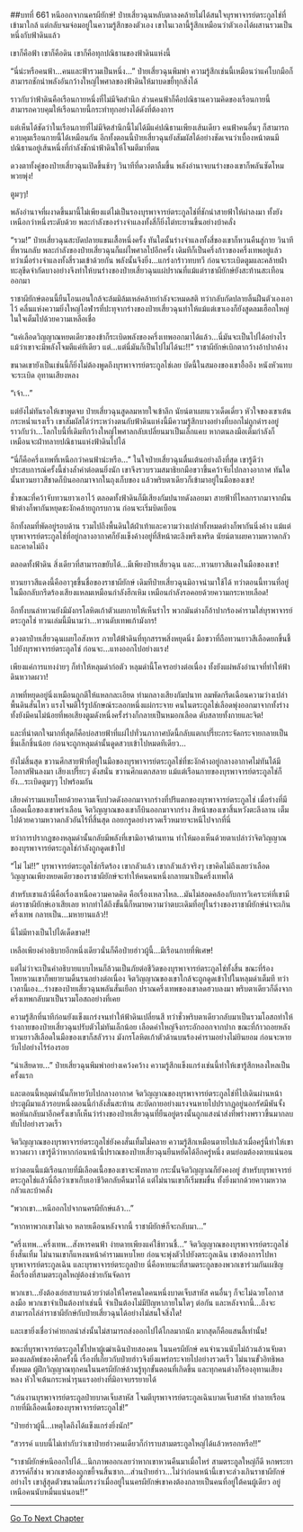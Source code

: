 ##บทที่ 661 หนีออกจากนครผียักษ์!
ป๋ายเสี่ยวฉุนหลับตาลงคล้ายไม่ได้สนใจบุรพาจารย์ตระกูลไช่ที่เข้ามาใกล้ แต่กลับจมจ่อมอยู่ในความรู้สึกของตัวเอง เขาในเวลานี้รู้สึกเหมือนว่าตัวเองได้ผสานรวมเป็นหนึ่งกับฟ้าดินแล้ว

เขาก็คือฟ้า เขาก็คือดิน เขาก็คือทุกปณิธานของฟ้าดินแห่งนี้

“นี่น่ะหรือคนฟ้า...คนและฟ้ารวมเป็นหนึ่ง...” ป๋ายเสี่ยวฉุนพึมพำ ความรู้สึกเช่นนี้เหมือนว่าแค่โบกมือก็สามารถชักนำพลังอันกว้างใหญ่ไพศาลของฟ้าดินให้มาบดขยี้ทุกสิ่งได้

ราวกับว่าฟ้าดินคือเรือนกายหนึ่งที่ไม่มีจิตสำนึก ส่วนคนฟ้าก็คือปณิธานความคิดของเรือนกายนี้ สามารถควบคุมให้เรือนกายนี้กระทำทุกอย่างได้ดังที่ต้องการ

แต่เห็นได้ชัดว่าในเรือนกายที่ไม่มีจิตสำนึกนี้ไม่ได้มีแค่ปณิธานเพียงเส้นเดียว คนฟ้าคนอื่นๆ ก็สามารถควบคุมเรือนกายนี้ได้เหมือนกัน อีกทั้งตอนนี้ป๋ายเสี่ยวฉุนยังสัมผัสได้อย่างชัดเจนว่าเบื้องหน้าตนมีปณิธานอยู่เส้นหนึ่งที่กำลังชักนำฟ้าดินให้โจมตีมาที่ตน

ดวงตาทั้งคู่ของป๋ายเสี่ยวฉุนเปิดขึ้นช้าๆ วินาทีที่ดวงตาลืมขึ้น พลังอำนาจบนร่างของเขาก็พลันซัดโหมพวยพุ่ง!

ตูมๆๆ!

พลังอำนาจที่ผงาดขึ้นมานี้ไม่เพียงแต่ไม่เป็นรองบุรพาจารย์ตระกูลไช่ที่ชักนำสายฟ้าให้ผ่าลงมา ทั้งยังเหนือกว่าหนึ่งระดับด้วย พละกำลังของร่างจำแลงทั้งสี่ก็ยิ่งไต่ทะยานขึ้นอย่างบ้าคลั่ง

“รวม!” ป๋ายเสี่ยวฉุนสะบัดปลายแขนเสื้อหนึ่งครั้ง ทันใดนั้นร่างจำแลงทั้งสี่ของเขาก็หวนคืนสู่กาย วินาทีที่หวนกลับ พละกำลังของป๋ายเสี่ยวฉุนก็แผ่ไพศาลไปอีกครั้ง เดิมทีก็เป็นครึ่งก้าวของครึ่งเทพอยู่แล้ว ทว่าเมื่อร่างจำแลงทั้งสี่รวมเข้าด้วยกัน พลังนั้นจึงยิ่ง...แกร่งกร้าวทบทวี ก่อนจะระเบิดตูมและคล้ายฝ่าทะลุขีดจำกัดบางอย่างจึงทำให้บนร่างของป๋ายเสี่ยวฉุนแผ่ปราณที่แม้แต่ราชาผียักษ์ยังสะท้านสะเทือนออกมา

ราชาผียักษ์ตอนนี้ยืนโอนเอนใกล้จะล้มมิล้มเหล่คล้ายกำลังจะหมดสติ ทว่ากลับกัดปลายลิ้นฝืนตัวเองเอาไว้ คลื่นแห่งความยิ่งใหญ่โอฬารที่ปะทุจากร่างของป๋ายเสี่ยวฉุนทำให้แม้แต่เขาเองก็ยังสูดลมเฮือกใหญ่ ในใจเต็มไปด้วยความเหลือเชื่อ

“แค่เลือดวิญญาณหยดเดียวของข้าก็ระเบิดพลังของครึ่งเทพออกมาได้แล้ว...นี่มันจะเป็นไปได้อย่างไร แม้ว่าเขาจะมีพลังโจมตีแค่ทีเดียว แต่...แต่นี่มันก็เป็นไปไม่ได้นะ!!” ราชาผียักษ์เบิกตากว้างอ้าปากค้าง

ขนาดเขายังเป็นเช่นนี้ก็ยิ่งไม่ต้องพูดถึงบุรพาจารย์ตระกูลไช่เลย บัดนี้ในสมองของเขาอื้ออึง หนังหัวแทบจะระเบิด อุทานเสียงหลง

“เจ้า...”

แต่ยังไม่ทันรอให้เขาพูดจบ ป๋ายเสี่ยวฉุนสูดลมหายใจเข้าลึก นัยน์ตาเผยแววเด็ดเดี่ยว หัวใจของเขาเต้นกระหน่ำแรงเร็ว เขาสัมผัสได้ว่าระหว่างตนกับฟ้าดินแห่งนี้มีความรู้สึกบางอย่างที่บอกไม่ถูกดำรงอยู่ ราวกับว่า...โลกใบนี้ที่เดิมทีกว้างใหญ่ไพศาลกลับเปลี่ยนมาเป็นเล็กแคบ หากตนลงมือเต็มกำลังก็เหมือนจะฝ่าทลายปณิธานแห่งฟ้าดินไปได้

“นี่ก็คือครึ่งเทพที่เหนือกว่าคนฟ้าน่ะหรือ...” ในใจป๋ายเสี่ยวฉุนตื่นเต้นอย่างถึงที่สุด เขารู้ดีว่าประสบการณ์ครั้งนี้ช่างล้ำค่าต่อตนยิ่งนัก เขาจึงรวบรวมสมาธิยกมือขวาขึ้นคว้าจับไปกลางอากาศ ทันใดนั้นทวนยาวสีชาดก็บินออกมาจากในถุงเก็บของ แล้วพริบตาเดียวก็เข้ามาอยู่ในมือของเขา!

ชั่วขณะที่คว้าจับทวนยาวเอาไว้ ตลอดทั้งฟ้าดินก็มีเสียงกัมปนาทดังลอยมา สายฟ้าที่ไหลกรากมาจากผืนฟ้าต่างก็พากันหยุดชะงักคล้ายถูกรบกวน ก่อนจะเริ่มบิดเบือน

อีกทั้งลมที่พัดอยู่รอบด้าน รวมไปถึงพื้นดินใต้ฝ่าเท้าและความว่างเปล่าทั้งหมดต่างก็พากันนิ่งค้าง แม้แต่บุรพาจารย์ตระกูลไช่ที่อยู่กลางอากาศก็ยังแข็งค้างอยู่ที่สีหน้าตะลึงพรึงเพริด นัยน์ตาเผยความหวาดกลัวและคาดไม่ถึง

ตลอดทั้งฟ้าดิน สิ่งเดียวที่สามารถขยับได้...มีเพียงป๋ายเสี่ยวฉุน และ...ทวนยาวสีแดงในมือของเขา!

ทวนยาวสีแดงนี้คืออาวุธขึ้นชื่อของราชาผียักษ์ เดิมทีป๋ายเสี่ยวฉุนมิอาจนำมาใช้ได้ ทว่าตอนนี้ทวนที่อยู่ในมือกลับกรีดร้องเสียงแหลมเหมือนกำลังฮึกเหิม เหมือนกำลังรอคอยด้วยความกระหายเลือด!

อีกทั้งบนลำทวนยังมีมังกรโลหิตเก้าตัวเผยกายให้เห็นรำไร พวกมันต่างก็อ้าปากร้องคำรามใส่บุรพาจารย์ตระกูลไช่ ทวนเล่มนี้มีนามว่า...ทวนดับเทพเก้ามังกร!

ดวงตาป๋ายเสี่ยวฉุนเผยไอสังหาร ภายใต้ฟ้าดินที่ทุกสรรพสิ่งหยุดนิ่ง มือขวาที่ถือทวนยาวสีเลือดยกขึ้นชี้ไปยังบุรพาจารย์ตระกูลไช่ ก่อนจะ...แทงออกไปอย่างแรง!

เพียงแค่การแทงง่ายๆ ก็ทำให้หลุมดำก่อตัว หลุมดำนี้โคจรอย่างต่อเนื่อง ทั้งยังแผ่พลังอำนาจที่ทำให้ฟ้าดินหวาดผวา!

ภาพที่หยุดอยู่นิ่งเหมือนถูกตีให้แหลกละเอียด ท่ามกลางเสียงกัมปนาท ลมพัดกรีดเฉือนความว่างเปล่า พื้นดินสั่นไหว แรงโจมตีไร้รูปลักษณ์ระลอกหนึ่งแผ่กระจาย คนในตระกูลไช่เลือดพุ่งออกมาจากทั้งร่าง ทั้งยังมีคนไม่น้อยที่พอเสียงตูมดังหนึ่งครั้งร่างก็กลายเป็นหมอกเลือด ดับสลายทั้งกายและจิต!

และที่น่าตกใจมากที่สุดก็คือบ่อสายฟ้าที่แผ่ไปทั่วนภากาศบัดนี้กลับแตกเปรี๊ยะกระจัดกระจายกลายเป็นชิ้นเล็กชิ้นน้อย ก่อนจะถูกหลุมดำนั้นดูดสวบเข้าไปหมดทีเดียว...

ยังไม่สิ้นสุด ขวานศึกสายฟ้าที่อยู่ในมือของบุรพาจารย์ตระกูลไช่ที่ชะงักค้างอยู่กลางอากาศไม่ทันได้มีโอกาสฟันลงมา เสียงเปรี๊ยะๆ ดังสนั่น ขวานศึกแตกสลาย แม้แต่เรือนกายของบุรพาจารย์ตระกูลไช่ก็ยัง...ระเบิดตูมๆๆ ไปพร้อมกัน

เสียงคำรามแหบโหยด้วยความเจ็บปวดดังออกมาจากร่างที่ปริแตกของบุรพาจารย์ตระกูลไช่ เมื่อร่างที่มีเลือดเนื้อของเขาพร่าเลือน จิตวิญญาณของเขาก็บินออกมาจากร่าง สีหน้าของเขาสิ้นหวังตะลึงลาน เต็มไปด้วยความหวาดกลัวอันไร้ที่สิ้นสุด ถอยกรูดอย่างรวดเร็วหมายจะหนีไปจากที่นี่

ทว่าการปรากฏของหลุมดำนั้นกลับมีพลังที่เขามิอาจต้านทาน ทำให้มองเห็นด้วยตาเปล่าว่าจิตวิญญาณของบุรพาจารย์ตระกูลไช่กำลังถูกดูดเข้าไป

“ไม่ ไม่!!” บุรพาจารย์ตระกูลไช่กรีดร้อง เขากลัวแล้ว เขากลัวแล้วจริงๆ เขาคิดไม่ถึงเลยว่าเลือดวิญญาณเพียงหยดเดียวของราชาผียักษ์จะทำให้คนคนหนึ่งกลายมาเป็นครึ่งเทพได้

สำหรับเขาแล้วนี่คือเรื่องเหนือความคาดคิด คือเรื่องเหลวไหล...มันไม่สอดคล้องกับการวิเคราะห์ที่เขามีต่อราชาผียักษ์เอาเสียเลย หากทำได้ถึงขั้นนี้ก็หมายความว่าตบะเดิมที่อยู่ในร่างของราชาผียักษ์น่าจะเกินครึ่งเทพ กลายเป็น...มหายานแล้ว!!

นี่ไม่มีทางเป็นไปได้เด็ดขาด!!

เหลือเพียงคำอธิบายอีกหนึ่งเดียวนั่นก็คือป๋ายฮ่าวผู้นี้...มีเรือนกายที่พิเศษ!

แต่ไม่ว่าจะเป็นคำอธิบายแบบไหนก็ล้วนเป็นภัยต่อชีวิตของบุรพาจารย์ตระกูลไช่ทั้งสิ้น ขณะที่ร้องโหยหวนเขาก็พยายามดิ้นรนอย่างต่อเนื่อง จิตวิญญาณของเขาใกล้จะถูกดูดเข้าไปในหลุมดำเต็มที ทว่าเวลานี้เอง...ร่างของป๋ายเสี่ยวฉุนพลันสั่นเยือก ปราณครึ่งเทพของเขาลดฮวบลงมา พริบตาเดียวก็ดิ่งจากครึ่งเทพกลับมาเป็นรวมโอสถอย่างที่เคย

ความรู้สึกที่นาทีก่อนยังแข็งแกร่งจนทำให้ฟ้าดินเปลี่ยนสี ทว่าชั่วพริบตาเดียวกลับมาเป็นรวมโอสถทำให้ร่างกายของป๋ายเสี่ยวฉุนปรับตัวไม่ทันเล็กน้อย เลือดคำใหญ่จึงกระอักออกจากปาก ขณะที่ก้าวถอยหลัง ทวนยาวสีเลือดในมือของเขาก็สลัวราง มังกรโลหิตเก้าตัวด้านบนร้องคำรามอย่างไม่ยินยอม ก่อนจะหายวับไปอย่างไร้ร่องรอย

“น่าเสียดาย...” ป๋ายเสี่ยวฉุนพึมพำอย่างเคว้งคว้าง ความรู้สึกแข็งแกร่งเช่นนี้ทำให้เขารู้สึกหลงใหลเป็นครั้งแรก

และตอนนี้หลุมดำนั้นก็หายวับไปกลางอากาศ จิตวิญญาณของบุรพาจารย์ตระกูลไช่ที่ไปเดินผ่านหน้าประตูผีมาแล้วรอบหนึ่งตอนนี้กำลังสั่นสะท้าน สะบัดกายอย่างแรงจนหายไปปรากฏอยู่นอกรัศมีพันจั้ง พอหันกลับมาอีกครั้งเขาก็เห็นว่าร่างของป๋ายเสี่ยวฉุนที่ยืนอยู่ตรงนั้นถูกแสงนำส่งที่พร่างพราวขึ้นมากลบทับไปอย่างรวดเร็ว

จิตวิญญาณของบุรพาจารย์ตระกูลไช่ยังคงสั่นเทิ้มไม่คลาย ความรู้สึกเหมือนตายไปแล้วเมื่อครู่นี้ทำให้เขาหวาดผวา เขารู้ดีว่าหากก่อนหน้านี้ปราณของป๋ายเสี่ยวฉุนยืนหยัดได้อีกครู่หนึ่ง ตนย่อมต้องตายแน่นอน

ทว่าตอนนี้แม้เรือนกายที่มีเลือดเนื้อของเขาจะพังทลาย กระนั้นจิตวิญญาณก็ยังคงอยู่ สำหรับบุรพาจารย์ตระกูลไช่แล้วนี่ถือว่าเขาเก็บเอาชีวิตกลับคืนมาได้ แต่ไม่นานเขาก็เริ่มขมขื่น ทั้งยิ่งมากด้วยความหวาดกลัวและบ้าคลั่ง

“พวกเขา...หนีออกไปจากนครผียักษ์แล้ว...”

“หากหาพวกเขาไม่เจอ หลายเดือนหลังจากนี้ ราชาผียักษ์ก็จะกลับมา...”

“ครึ่งเทพ...ครึ่งเทพ...สังหารคนฟ้า ง่ายดายเพียงแค่ใช้ทวนชี้...” จิตวิญญาณของบุรพาจารย์ตระกูลไช่ยิ่งสั่นเทิ้ม ไม่นานเขาก็แหงนหน้าคำรามแหบโหย ก่อนจะพุ่งตัวไปยังตระกูลเฉิน เขาต้องการไปหาบุรพาจารย์ตระกูลเฉิน และบุรพาจารย์ตระกูลป๋าย นี่คือหายนะที่สามตระกูลของพวกเขาร่วมกันเผชิญ คือเรื่องที่สามตระกูลใหญ่ต้องช่วยกันจัดการ

พวกเขา...ยังต้องเอ่ยสาบานด้วยว่าต่อให้ใครคนใดคนหนึ่งบาดเจ็บสาหัส คนอื่นๆ ก็จะไม่ฉวยโอกาสลงมือ พวกเขาจำเป็นต้องทำเช่นนี้ จำเป็นต้องไม่มีปัญหาภายในใดๆ ต่อกัน และหลังจากนี้...ถึงจะสามารถไล่ล่าราชาผียักษ์กับป๋ายเสี่ยวฉุนได้อย่างไม่สนใจสิ่งใด!

และเขายิ่งเชื่อว่าค่ายกลนำส่งนั้นไม่สามารถส่งออกไปได้ไกลมากนัก มากสุดก็คือแสนลี้เท่านั้น!

ขณะที่บุรพาจารย์ตระกูลไช่ไปหาผู้เฒ่าเฉินป๋ายสองคน ในนครผียักษ์ คนจำนวนนับไม่ถ้วนล้วนจับตามองผลลัพธ์ของศึกครั้งนี้ เรื่องที่เกี่ยวกับป๋ายฮ่าวจึงยิ่งแพร่กระจายไปอย่างรวดเร็ว ไม่นานขั้วอิทธิพลทั้งหมด ผู้ฝึกวิญญาณทุกคนในนครผียักษ์ล้วนรู้ทุกขั้นตอนที่เกิดขึ้น และทุกคนต่างก็ร้องอุทานเสียงหลง หัวใจเต้นกระหน่ำรุนแรงอย่างที่มิอาจบรรยายได้

“เล่นงานบุรพาจารย์ตระกูลป๋ายบาดเจ็บสาหัส โจมตีบุรพาจารย์ตระกูลเฉินบาดเจ็บสาหัส ทำลายเรือนกายที่มีเลือดเนื้อของบุรพาจารย์ตระกูลไช่!”

“ป๋ายฮ่าวผู้นี้...เหตุใดถึงได้แข็งแกร่งยิ่งนัก!”

“สวรรค์ แบบนี้ไม่เท่ากับว่าเขาป๋ายฮ่าวคนเดียวก็กำราบสามตระกูลใหญ่ได้แล้วหรอกหรือ!!”

“ราชาผียักษ์หนีออกไปได้...นึกภาพออกเลยว่าหากเขาหวนคืนมาเมื่อไหร่ สามตระกูลใหญ่ก็ดี หกพระยาสวรรค์ก็ช่าง พวกเขาต้องถูกขยี้จนสิ้นซาก...ส่วนป๋ายฮ่าว...ไม่ว่าก่อนหน้านี้เขาจะล่วงเกินราชาผียักษ์อย่างไร เขาสู้สุดตัวขนาดนี้เกรงว่าเมื่ออยู่ในนครผียักษ์เขาคงต้องกลายเป็นคนที่อยู่ใต้คนผู้เดียว อยู่เหนือคนนับหมื่นแน่นอน!!”

------


[Go To Next Chapter]( ./99.md)